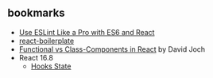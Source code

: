 ## bookmarks

- [Use ESLint Like a Pro with ES6 and React](http://www.zsoltnagy.eu/use-eslint-like-a-pro-with-es6-and-react/)
- [react-boilerplate](https://github.com/react-boilerplate/react-boilerplate/blob/master/package.json)
- [Functional vs Class-Components in React](https://medium.com/@Zwenza/functional-vs-class-components-in-react-231e3fbd7108) by David Joch
- React 16.8
  - [Hooks State](https://reactjs.org/docs/hooks-state.html)
